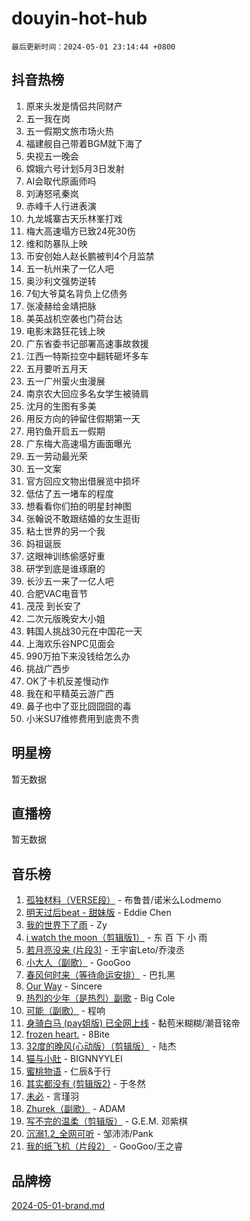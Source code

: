 # douyin-hot-hub

`最后更新时间：2024-05-01 23:14:44 +0800`

## 抖音热榜

1. 原来头发是情侣共同财产
1. 五一我在岗
1. 五一假期文旅市场火热
1. 福建舰自己带着BGM就下海了
1. 央视五一晚会
1. 嫦娥六号计划5月3日发射
1. AI会取代原画师吗
1. 刘涛怒吼秦岚
1. 赤峰千人行进表演
1. 九龙城寨古天乐林峯打戏
1. 梅大高速塌方已致24死30伤
1. 维和防暴队上映
1. 币安创始人赵长鹏被判4个月监禁
1. 五一杭州来了一亿人吧
1. 奥沙利文强势逆转
1. 7旬大爷莫名背负上亿债务
1. 张凌赫给金靖把脉
1. 美英战机空袭也门荷台达
1. 电影末路狂花钱上映
1. 广东省委书记部署高速事故救援
1. 江西一特斯拉空中翻转砸坏多车
1. 五月要听五月天
1. 五一广州萤火虫漫展
1. 南京农大回应多名女学生被骑肩
1. 沈月的生图有多美
1. 用反方向的钟留住假期第一天
1. 用钓鱼开启五一假期
1. 广东梅大高速塌方画面曝光
1. 五一劳动最光荣
1. 五一文案
1. 官方回应文物出借展览中损坏
1. 低估了五一堵车的程度
1. 想看看你们拍的明星封神图
1. 张翰说不敢跟结婚的女生逛街
1. 粘土世界的另一个我
1. 妈祖诞辰
1. 这眼神训练偷感好重
1. 研学到底是谁琢磨的
1. 长沙五一来了一亿人吧
1. 合肥VAC电音节
1. 茂茂 到长安了
1. 二次元版晚安大小姐
1. 韩国人挑战30元在中国花一天
1. 上海欢乐谷NPC见面会
1. 990万拍下来没钱给怎么办
1. 挑战广西步
1. OK了卡机反差慢动作
1. 我在和平精英云游广西
1. 鼻子也中了亚比囧囧囧的毒
1. 小米SU7维修费用到底贵不贵

## 明星榜

暂无数据

## 直播榜

暂无数据

## 音乐榜

1. [孤独材料（VERSE段）](https://sf6-cdn-tos.douyinstatic.com/obj/tos-cn-ve-2774/ocX7glDNHYlwFeYrGQfBZoThtvPWy8tCCEBGKQ) - 布鲁昔/诺米么Lodmemo
1. [明天过后beat - 甜妹版](https://sf5-hl-cdn-tos.douyinstatic.com/obj/tos-cn-ve-2774/osMLYeeoMm04CZyaI91XUDF8OzLRLgePKALGHI) - Eddie Chen
1. [我的世界下了雨](https://sf5-hl-cdn-tos.douyinstatic.com/obj/tos-cn-ve-2774/o85sBiwXIByH9bWIMAEEOoiQ1o1m9Afn15BspE) - Zy
1. [i watch the moon（剪辑版1）](https://sf3-cdn-tos.douyinstatic.com/obj/tos-cn-ve-2774/o0I9mSChzHZANMJIEBfkCQzzg6N5WAcVtqft9P) - 东 百 下 小 雨
1. [若月亮没来 (片段3)](https://sf5-hl-cdn-tos.douyinstatic.com/obj/tos-cn-ve-2774/okfyEUsGW1B1ovJi5JiN9IjvAT2lMwA054GoEB) - 王宇宙Leto/乔浚丞
1. [小大人（副歌）](https://sf3-cdn-tos.douyinstatic.com/obj/tos-cn-ve-2774/oIhaDwehWhLFsVIG7QIICLLazDNGJAGg5geeb4) - GooGoo
1. [春风何时来（等待命运安排）](https://sf27-cdn-tos.douyinstatic.com/obj/tos-cn-ve-2774/oICBNbD3gelMfB4WgiD1KI2jQtXZE2FgHLwtsl) - 巴扎黑
1. [Our Way](https://sf6-cdn-tos.douyinstatic.com/obj/tos-cn-ve-2774/o8tPEkQgQNCe0DPeFwZzYrbqLlnzBBrYidWkEZ) - Sincere
1. [热烈的少年（是热烈）副歌](https://sf6-cdn-tos.douyinstatic.com/obj/tos-cn-ve-2774/owVNI0CLDAUMtSz6TEYvfFBFL4UDFFhLfgK8fa) - Big Cole
1. [可能（副歌）](https://sf3-cdn-tos.douyinstatic.com/obj/tos-cn-ve-2774/cde1731888894259b333569393c2fb51) - 程响
1. [身骑白马 (pay姐版) 已全网上线](https://sf3-cdn-tos.douyinstatic.com/obj/tos-cn-ve-2774/oQLO5ZgLsFkaDhdIIveF2zUCgfweY0gWaH4AQG) - 黏苞米糊糊/潮音铭帝
1. [frozen heart.](https://sf5-hl-cdn-tos.douyinstatic.com/obj/tos-cn-ve-2774/oIIWJfyjIACZA9zQMtnJ6hQQhFC4vhCupoRBsO) - 8Bite
1. [32度的晚风(心动版）（剪辑版）](https://sf3-cdn-tos.douyinstatic.com/obj/tos-cn-ve-2774/owNyabsyWdzUulxhoJfK8IBXgp0UMQAHpvGh2B) - 陆杰
1. [猫与小肚](https://sf27-cdn-tos.douyinstatic.com/obj/tos-cn-ve-2774/osZeoClMECgK8DYl6VebABgbchEtPYQjZEnRtd) - BIGNNYYLEI
1. [蜜桃物语](https://sf3-cdn-tos.douyinstatic.com/obj/tos-cn-ve-2774/oIhOSCZtIACtYU4XQkngiW9kCBfVD1Fz9IYeqL) - 仁辰&于行
1. [其实都没有 (剪辑版2)](https://sf3-cdn-tos.douyinstatic.com/obj/tos-cn-ve-2774/oEBNQenHZtBhxYjGgUDQk0BCHTigQafgFlbQ7k) - 于冬然
1. [未必](https://sf5-hl-cdn-tos.douyinstatic.com/obj/tos-cn-ve-2774/ogntQMFnKQDZUgTCYuJgfLEtleYZZFxBQqhhFB) - 言瑾羽
1. [Zhurek（副歌）](https://sf3-cdn-tos.douyinstatic.com/obj/tos-cn-ve-2774/ooQm8FBZQDlf0btEYgVpCcSCQfrdJGBEKZYBGS) - ADAM
1. [写不完的温柔（剪辑版）](https://sf5-hl-cdn-tos.douyinstatic.com/obj/tos-cn-ve-2774/oYBzzZQJ233GfwkemJJffAIWgeIYrjZfWhHTcG) - G.E.M. 邓紫棋
1. [沉溺1.2_全网可听](https://sf6-cdn-tos.douyinstatic.com/obj/tos-cn-ve-2774/ok2QoiBqsWAX9McZmWiI9gAB0EzwD4Xj6yfmtH) - 邹沛沛/Pank
1. [我的纸飞机（片段2）](https://sf5-hl-cdn-tos.douyinstatic.com/obj/tos-cn-ve-2774/oM2ZrKcg2CD5AeRB2gkeXOFB1IxAGJdZPazYHf) - GooGoo/王之睿

## 品牌榜

[2024-05-01-brand.md](2024-05-01-brand.md)

